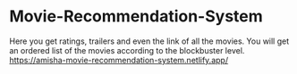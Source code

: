# Movie-Recommendation-System
Here you get ratings, trailers      and even the link of all the movies. You will get an ordered list of the movies according to the blockbuster level.  https://amisha-movie-recommendation-system.netlify.app/  
